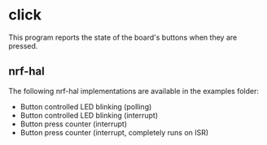 # click

This program reports the state of the board's buttons when they are pressed.

## nrf-hal

The following nrf-hal implementations are available in the examples folder:
- Button controlled LED blinking (polling)
- Button controlled LED blinking (interrupt)
- Button press counter (interrupt)
- Button press counter (interrupt, completely runs on ISR)